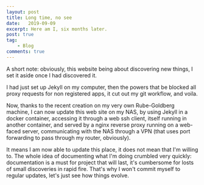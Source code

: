 ```yaml
---
layout: post
title: Long time, no see
date:   2019-09-09
excerpt: Here am I, six months later.
post: true
tag:
    - Blog
comments: true
---
```


A short note: obviously, this website being about discovering new things, I set it aside
once I had discovered it.

I had just set up Jekyll on my computer, then the powers that be blocked all proxy requests
for non registered apps, it cut out my git workflow, and voila.

Now, thanks to the recent creation on my very own Rube-Goldberg machine, I can now update
this web site on my NAS, by using Jekyll in a docker container, accessing it through a web
ssh client, itself running in another container, and served by a nginx reverse proxy running
on a web-faced server, communicating with the NAS through a VPN (that uses port forwarding
to pass through my router, obviously).

It means I am now able to update this place, it does not mean that I'm willing to. The whole
idea of documenting what I'm doing crumbled very quickly: documentation is a must for
project that will last, it's cumbersome for losts of small discoveries in rapid fire. That's
why I won't commit myself to regular updates, let's just see how things evolve.
